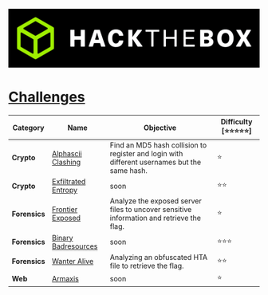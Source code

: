 <p align='center'>
  <img src='assets/banner.png' alt="HTB">
</p>

# [__Challenges__](#challenges)
| Category      | Name                                                                    | Objective                                                                | Difficulty [⭐⭐⭐⭐⭐] |
|---------------|-------------------------------------------------------------------------|--------------------------------------------------------------------------|-------------------------|
| **Crypto**    | [Alphascii Clashing](uni-ctf-2024/crypto/Alphascii%20Clashing) | Find an MD5 hash collision to register and login with different usernames but the same hash.             | ⭐ |
| **Crypto**    | [Exfiltrated Entropy](uni-ctf-2024/crypto/[Easy]%20Exfiltrated%20Entropy) | soon                           | ⭐⭐ |
| **Forensics** | [Frontier Exposed](uni-ctf-2024/forensics/Frontier%20Exposed) | Analyze the exposed server files to uncover sensitive information and retrieve the flag.                               | ⭐ |
| **Forensics** | [Binary Badresources](uni-ctf-2024/forensics/[Medium]%20Binary%20Badresources) | soon                                | ⭐⭐⭐ |
| **Forensics** | [Wanter Alive](uni-ctf-2024/forensics/Wanter%20Alive)         | Analyzing an obfuscated HTA file to retrieve the flag.                             | ⭐⭐ |
| **Web**       | [Armaxis](uni-ctf-2024/web/Armaxis)                     | soon      | ⭐ |
